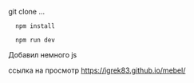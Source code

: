 git clone ...
 ```
   npm install
 ```
 ```
   npm run dev
 ```

Добавил немного js

ссылка на просмотр https://igrek83.github.io/mebel/
